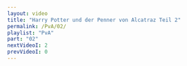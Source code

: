 ```yaml
---
layout: video
title: "Harry Potter und der Penner von Alcatraz Teil 2"
permalink: /PvA/02/
playlist: "PvA"
part: "02"
nextVideoI: 2
prevVideoI: 0
---
```

